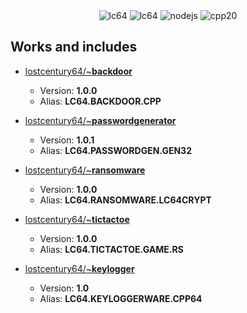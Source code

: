 <div align="center">
   <img src="https://i.imgur.com/w1oraAK.png" alt="lc64"/>
  <img src="https://img.shields.io/badge/lostcentury64-1.0.0-purple" alt="lc64">
  <img src="https://img.shields.io/badge/nodejs-16.11.1-green" alt="nodejs">
  <img src="https://img.shields.io/badge/C++ language-20-blue" alt="cpp20"></br>
</div>

## Works and includes
  - [lostcentury64/~**backdoor**](https://github.com/le01q/lostcentury64/tree/main/backdoor)
    - Version: **1.0.0**
    - Alias: **LC64.BACKDOOR.CPP**

  - [lostcentury64/~**passwordgenerator**](https://github.com/le01q/lostcentury64/tree/main/password-generator)
    - Version: **1.0.1**
    - Alias: **LC64.PASSWORDGEN.GEN32**
 
  - [lostcentury64/~**ransomware**](https://github.com/le01q/lostcentury64/tree/main/ransomware)
    - Version: **1.0.0**
    - Alias: **LC64.RANSOMWARE.LC64CRYPT**
  
  - [lostcentury64/~**tictactoe**](https://github.com/le01q/lostcentury64/tree/main/game)
    - Version: **1.0.0**
    - Alias: **LC64.TICTACTOE.GAME.RS**
  
  - [lostcentury64/~**keylogger**](https://github.com/le01q/lostcentury64/tree/main/keylogger)
    - Version: **1.0**
    - Alias: **LC64.KEYLOGGERWARE.CPP64**
